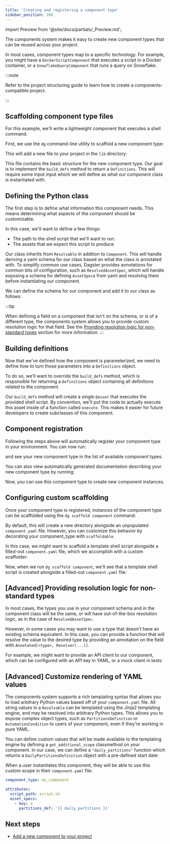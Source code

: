 ```yaml
---
title: 'Creating and registering a component type'
sidebar_position: 100
---
```


import Preview from '@site/docs/partials/\_Preview.md';

<Preview />

The components system makes it easy to create new component types that can be reused across your project.

In most cases, component types map to a specific technology. For example, you might have a `DockerScriptComponent` that executes a script in a Docker container, or a `SnowflakeQueryComponent` that runs a query on Snowflake.

:::note

Refer to the project structuring guide to learn how to create a components-compatible project.

:::

## Scaffolding component type files

For this example, we'll write a lightweight component that executes a shell command.

First, we use the `dg` command-line utility to scaffold a new component type:

<CliInvocationExample path="docs_snippets/docs_snippets/guides/components/shell-script-component/1-dg-scaffold-shell-command.txt" />

This will add a new file to your project in the `lib` directory:

<CodeExample
  path="docs_snippets/docs_snippets/guides/components/shell-script-component/2-shell-command-empty.py"
  language="python"
  title="my_component_library/lib/shell_command.py"
/>

This file contains the basic structure for the new component type. Our goal is to implement the `build_defs` method to return a `Definitions`. This will require some input input which we will define as what our component class is instantiated with.

## Defining the Python class

The first step is to define what information this component needs. This means determining what aspects of the component should be customizable.

In this case, we'll want to define a few things:

- The path to the shell script that we'll want to run.
- The assets that we expect this script to produce.

Our class inherits from `Resolvable` in addition to `Component`. This will handle deriving a yaml schema for our class based on what the class is annotated with. To simplify common use cases, Dagster provides annotations for common bits of configuration, such as `ResolvedAssetSpec`, which will handle exposing a schema for defining `AssetSpec`s from yaml and resolving them before instantiating our component.

We can define the schema for our component and add it to our class as follows:

<CodeExample
  path="docs_snippets/docs_snippets/guides/components/shell-script-component/with-config-schema.py"
  language="python"
  title="my_component_library/lib/shell_command.py"
  />

:::tip

When defining a field on a component that isn't on the schema, or is of a different type, the components system allows you to provide custom resolution logic for that field. See the [Providing resolution logic for non-standard types](#advanced-providing-resolution-logic-for-non-standard-types) section for more information.
:::

## Building definitions

Now that we've defined how the component is parameterized, we need to define how to turn those parameters into a `Definitions` object.

To do so, we'll want to override the `build_defs` method, which is responsible for returning a `Definitions` object containing all definitions related to the component.

Our `build_defs` method will create a single `@asset` that executes the provided shell script. By convention, we'll put the code to actually execute this asset inside of a function called `execute`. This makes it easier for future developers to create subclasses of this component.

<CodeExample
  path="docs_snippets/docs_snippets/guides/components/shell-script-component/with-build-defs.py"
  language="python"
  title="my_component_library/lib/shell_command.py"
/>

## Component registration

Following the steps above will automatically register your component type in your environment. You can now run:

<CliInvocationExample path="docs_snippets/docs_snippets/guides/components/shell-script-component/3-dg-list-component-types.txt" />

and see your new component type in the list of available component types.

You can also view automatically generated documentation describing your new component type by running:

<CliInvocationExample contents="dg docs serve" />

Now, you can use this component type to create new component instances.

## Configuring custom scaffolding

Once your component type is registered, instances of the component type can be scaffolded using the `dg scaffold component` command:

<CliInvocationExample path="docs_snippets/docs_snippets/guides/components/shell-script-component/4-scaffold-instance-of-component.txt" />

By default, this will create a new directory alongside an unpopulated `component.yaml` file. However, you can customize this behavior by decorating your component_type with `scaffoldable`.

In this case, we might want to scaffold a template shell script alongside a filled-out `component.yaml` file, which we accomplish with a custom scaffolder:

<CodeExample
  path="docs_snippets/docs_snippets/guides/components/shell-script-component/with-scaffolder.py"
  language="python"
  title="my_component_library/lib/shell_command.py"
/>

Now, when we run `dg scaffold component`, we'll see that a template shell script is created alongside a filled-out `component.yaml` file:

<CodeExample
  path="docs_snippets/docs_snippets/guides/components/shell-script-component/5-scaffolded-component.yaml"
  language="yaml"
  title="my_component_library/components/my_shell_command/component.yaml"
/>

<CodeExample
  path="docs_snippets/docs_snippets/guides/components/shell-script-component/6-scaffolded-component-script.sh"
  language="bash"
  title="my_component_library/components/my_shell_command/script.sh"
/>

## [Advanced] Providing resolution logic for non-standard types

In most cases, the types you use in your component schema and in the component class will be the same, or will have out-of-the-box resolution logic, as in the case of `ResolvedAssetSpec`.

However, in some cases you may want to use a type that doesn't have an existing schema equivalent. In this case, you can provide a function that will resolve the value to the desired type by providing an annotation on the field with `Annotated[<type>, Resolver(...)]`.

For example, we might want to provide an API client to our component, which can be configured with an API key in YAML, or a mock client in tests:

<CodeExample
  path="docs_snippets/docs_snippets/guides/components/shell-script-component/custom-schema-resolution.py"
  language="python"
/>

## [Advanced] Customize rendering of YAML values

The components system supports a rich templating syntax that allows you to load arbitrary Python values based off of your `component.yaml` file. All string values in a `Resolvable` can be templated using the Jinja2 templating engine, and may be resolved into arbitrary Python types. This allows you to expose complex object types, such as `PartitionsDefinition` or `AutomationCondition` to users of your component, even if they're working in pure YAML.

You can define custom values that will be made available to the templating engine by defining a `get_additional_scope` classmethod on your component. In our case, we can define a `"daily_partitions"` function which returns a `DailyPartitionsDefinition` object with a pre-defined start date:

<CodeExample
  path="docs_snippets/docs_snippets/guides/components/shell-script-component/with-custom-scope.py"
  language="python"
/>

When a user instantiates this component, they will be able to use this custom scope in their `component.yaml` file:

```yaml
component_type: my_component

attributes:
  script_path: script.sh
  asset_specs:
    - key: a
      partitions_def: '{{ daily_partitions }}'
```

## Next steps

- [Add a new component to your project](/guides/labs/components/building-pipelines-with-components/adding-components)
